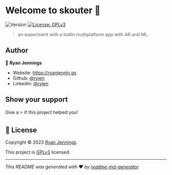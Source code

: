 # Welcome to skouter 👋
![Version](https://img.shields.io/badge/version-0.1.0-blue.svg?cacheSeconds=2592000)
[![License: GPLv3](https://img.shields.io/badge/License-GPLv3-yellow.svg)](https://www.gnu.org/licenses/gpl-3.0.en.html)

> an experiment with a kotlin multiplatform app with AR and ML.

## Author

👤 **Ryan Jennings**

* Website: https://ryanjennin.gs
* Github: [@ryjen](https://github.com/ryjen)
* LinkedIn: [@ryjen](https://linkedin.com/in/ryjen)

## Show your support

Give a ⭐️ if this project helped you!


## 📝 License

Copyright © 2023 [Ryan Jennings](https://github.com/ryjen).

This project is [GPLv3](https://www.gnu.org/licenses/gpl-3.0.en.html) licensed.

***
_This README was generated with ❤️ by [readme-md-generator](https://github.com/kefranabg/readme-md-generator)_